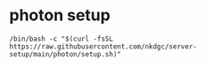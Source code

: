 # photon setup

```
/bin/bash -c "$(curl -fsSL https://raw.githubusercontent.com/nkdgc/server-setup/main/photon/setup.sh)"
```


